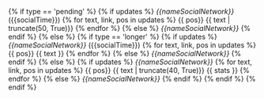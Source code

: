 {% if type == 'pending' %} 
{% if updates %} 
*{{nameSocialNetwork}}* ({{socialTime}}) 
{% for text, link, pos in updates %} {{ pos}} {{ text | truncate(50, True)}}
{% endfor %} {% else %} *{{nameSocialNetwork}}* {% endif %} {% else %} 
{% if type == 'longer' %}
{% if updates %} 
*{{nameSocialNetwork}}* ({{socialTime}}) 
{% for text, link, pos in updates %} {{ pos}} {{ text }}
{% endfor %} {% else %} *{{nameSocialNetwork}}* {% endif %} {% else %}
{% if updates %} *{{nameSocialNetwork}}*
{% for text, link, pos in updates %} {{ pos}} {{ text | truncate(40, True)}} {{ stats }}
{% endfor %}
{% else %} *{{nameSocialNetwork}}* {% endif %} {% endif %}
{% endif %}
